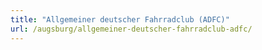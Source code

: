 ```yaml
---
title: "Allgemeiner deutscher Fahrradclub (ADFC)"
url: /augsburg/allgemeiner-deutscher-fahrradclub-adfc/
---
```

